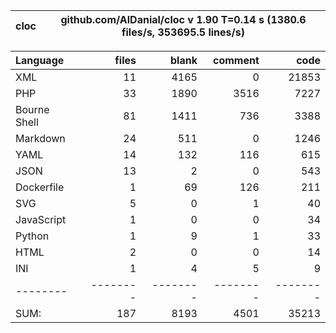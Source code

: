 
cloc|github.com/AlDanial/cloc v 1.90  T=0.14 s (1380.6 files/s, 353695.5 lines/s)
--- | ---

Language|files|blank|comment|code
:-------|-------:|-------:|-------:|-------:
XML|11|4165|0|21853
PHP|33|1890|3516|7227
Bourne Shell|81|1411|736|3388
Markdown|24|511|0|1246
YAML|14|132|116|615
JSON|13|2|0|543
Dockerfile|1|69|126|211
SVG|5|0|1|40
JavaScript|1|0|0|34
Python|1|9|1|33
HTML|2|0|0|14
INI|1|4|5|9
--------|--------|--------|--------|--------
SUM:|187|8193|4501|35213
